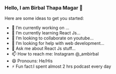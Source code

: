 ### Hello, I am Birbal Thapa Magar 👋

Here are some ideas to get you started:

- 🔭 I’m currently working on ...
- 🌱 I’m currently learning React Js...
- 👯 I’m looking to collaborate on youtube...
- 🤔 I’m looking for help with web development...
- 💬 Ask me about React Js stuff...
- 📫 How to reach me: Instagram @_ambirbal
- 😄 Pronouns: He/His
- ⚡ Fun fact:I spent almost 2 hrs podcast every day
